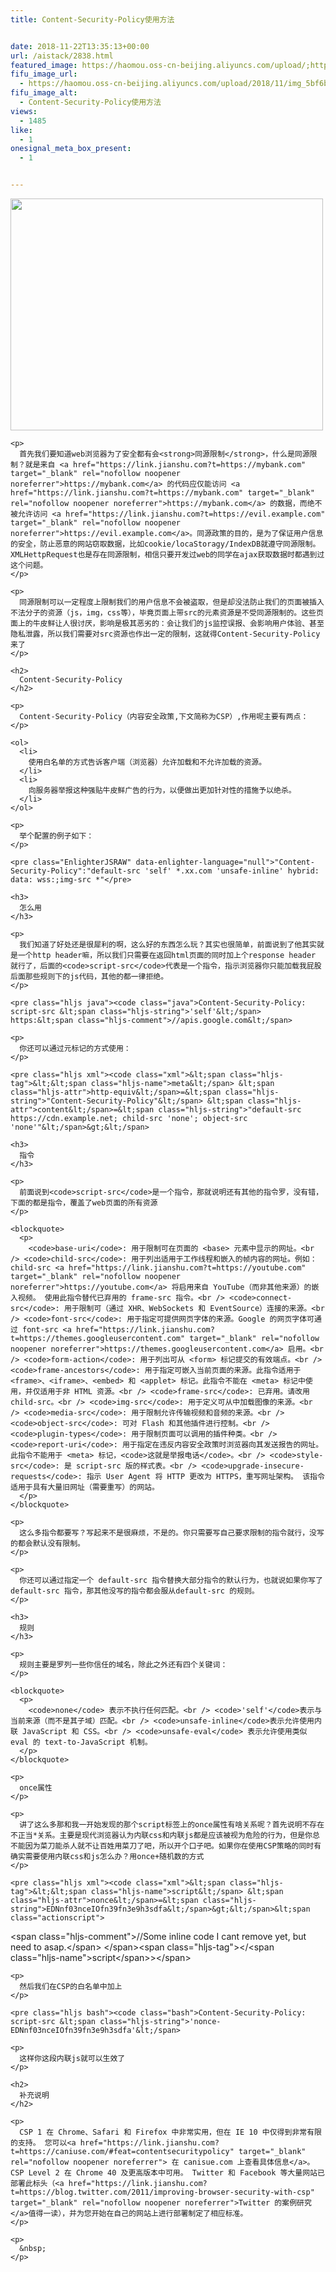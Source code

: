 ```yaml
---
title: Content-Security-Policy使用方法


date: 2018-11-22T13:35:13+00:00
url: /aistack/2838.html
featured_image: https://haomou.oss-cn-beijing.aliyuncs.com/upload/;https://haomou.oss-cn-beijing.aliyuncs.com/upload/2018/11/img_5bf6b08415258.png
fifu_image_url:
  - https://haomou.oss-cn-beijing.aliyuncs.com/upload/2018/11/img_5bf6b08415258.png
fifu_image_alt:
  - Content-Security-Policy使用方法
views:
  - 1485
like:
  - 1
onesignal_meta_box_present:
  - 1


---
```

<div>
  <div>
    <p id="qlNdjPr">
      <img loading="lazy" width="500" height="371" class="alignnone size-full wp-image-2840 shadow" src="https://haomou.oss-cn-beijing.aliyuncs.com/upload/2018/11/img_5bf6b08415258.png?x-oss-process=image/quality,q_10/resize,m_lfit,w_200" data-src="https://haomou.oss-cn-beijing.aliyuncs.com/upload/2018/11/img_5bf6b08415258.png?x-oss-process=image/format,webp" alt="" srcset="https://haomou.oss-cn-beijing.aliyuncs.com/upload/2018/11/img_5bf6b08415258.png?x-oss-process=image/format,webp 500w, https://haomou.oss-cn-beijing.aliyuncs.com/upload/2018/11/img_5bf6b08415258.png?x-oss-process=image/quality,q_50/resize,m_fill,w_300,h_223/format,webp 300w" sizes="(max-width: 500px) 100vw, 500px" />
    </p>
    
    <p>
      首先我们要知道web浏览器为了安全都有会<strong>同源限制</strong>，什么是同源限制？就是来自 <a href="https://link.jianshu.com?t=https://mybank.com" target="_blank" rel="nofollow noopener noreferrer">https://mybank.com</a> 的代码应仅能访问 <a href="https://link.jianshu.com?t=https://mybank.com" target="_blank" rel="nofollow noopener noreferrer">https://mybank.com</a> 的数据，而绝不被允许访问 <a href="https://link.jianshu.com?t=https://evil.example.com" target="_blank" rel="nofollow noopener noreferrer">https://evil.example.com</a>。同源政策的目的，是为了保证用户信息的安全，防止恶意的网站窃取数据，比如cookie/locaStoragy/IndexDB就遵守同源限制。XMLHettpRequest也是存在同源限制，相信只要开发过web的同学在ajax获取数据时都遇到过这个问题。
    </p>
    
    <p>
      同源限制可以一定程度上限制我们的用户信息不会被盗取，但是却没法防止我们的页面被插入不法分子的资源（js，img，css等），毕竟页面上带src的元素资源是不受同源限制的。这些页面上的牛皮鲜让人很讨厌，影响是极其恶劣的：会让我们的js监控误报、会影响用户体验、甚至隐私泄露，所以我们需要对src资源也作出一定的限制，这就得Content-Security-Policy来了
    </p>
    
    <h2>
      Content-Security-Policy
    </h2>
    
    <p>
      Content-Security-Policy（内容安全政策,下文简称为CSP）,作用呢主要有两点：
    </p>
    
    <ol>
      <li>
        使用白名单的方式告诉客户端（浏览器）允许加载和不允许加载的资源。
      </li>
      <li>
        向服务器举报这种强贴牛皮鲜广告的行为，以便做出更加针对性的措施予以绝杀。
      </li>
    </ol>
    
    <p>
      举个配置的例子如下：
    </p>
    
    <pre class="EnlighterJSRAW" data-enlighter-language="null">"Content-Security-Policy":"default-src 'self' *.xx.com 'unsafe-inline' hybrid: data: wss:;img-src *"</pre>
    
    <h3>
      怎么用
    </h3>
    
    <p>
      我们知道了好处还是很犀利的啊，这么好的东西怎么玩？其实也很简单，前面说到了他其实就是一个http header嘛，所以我们只需要在返回html页面的同时加上个response header 就行了，后面的<code>script-src</code>代表是一个指令，指示浏览器你只能加载我屁股后面那些规则下的js代码，其他的都一律拒绝。
    </p>
    
    <pre class="hljs java"><code class="java">Content-Security-Policy: script-src &lt;span class="hljs-string">'self'&lt;/span> https:&lt;span class="hljs-comment">//apis.google.com&lt;/span>
</code></pre>
    
    <p>
      你还可以通过元标记的方式使用：
    </p>
    
    <pre class="hljs xml"><code class="xml">&lt;span class="hljs-tag">&lt;&lt;span class="hljs-name">meta&lt;/span> &lt;span class="hljs-attr">http-equiv&lt;/span>=&lt;span class="hljs-string">"Content-Security-Policy"&lt;/span> &lt;span class="hljs-attr">content&lt;/span>=&lt;span class="hljs-string">"default-src https://cdn.example.net; child-src 'none'; object-src 'none'"&lt;/span>&gt;&lt;/span>
</code></pre>
    
    <h3>
      指令
    </h3>
    
    <p>
      前面说到<code>script-src</code>是一个指令，那就说明还有其他的指令罗，没有错，下面的都是指令，覆盖了web页面的所有资源
    </p>
    
    <blockquote>
      <p>
        <code>base-uri</code>: 用于限制可在页面的 <base> 元素中显示的网址。<br /> <code>child-src</code>: 用于列出适用于工作线程和嵌入的帧内容的网址。例如：child-src <a href="https://link.jianshu.com?t=https://youtube.com" target="_blank" rel="nofollow noopener noreferrer">https://youtube.com</a> 将启用来自 YouTube（而非其他来源）的嵌入视频。 使用此指令替代已弃用的 frame-src 指令。<br /> <code>connect-src</code>: 用于限制可（通过 XHR、WebSockets 和 EventSource）连接的来源。<br /> <code>font-src</code>: 用于指定可提供网页字体的来源。Google 的网页字体可通过 font-src <a href="https://link.jianshu.com?t=https://themes.googleusercontent.com" target="_blank" rel="nofollow noopener noreferrer">https://themes.googleusercontent.com</a> 启用。<br /> <code>form-action</code>: 用于列出可从 <form> 标记提交的有效端点。<br /> <code>frame-ancestors</code>: 用于指定可嵌入当前页面的来源。此指令适用于 <frame>、<iframe>、<embed> 和 <applet> 标记。此指令不能在 <meta> 标记中使用，并仅适用于非 HTML 资源。<br /> <code>frame-src</code>: 已弃用。请改用 child-src。<br /> <code>img-src</code>: 用于定义可从中加载图像的来源。<br /> <code>media-src</code>: 用于限制允许传输视频和音频的来源。<br /> <code>object-src</code>: 可对 Flash 和其他插件进行控制。<br /> <code>plugin-types</code>: 用于限制页面可以调用的插件种类。<br /> <code>report-uri</code>: 用于指定在违反内容安全政策时浏览器向其发送报告的网址。此指令不能用于 <meta> 标记，<code>这就是举报电话</code>。<br /> <code>style-src</code>: 是 script-src 版的样式表。<br /> <code>upgrade-insecure-requests</code>: 指示 User Agent 将 HTTP 更改为 HTTPS，重写网址架构。 该指令适用于具有大量旧网址（需要重写）的网站。
      </p>
    </blockquote>
    
    <p>
      这么多指令都要写？写起来不是很麻烦，不是的。你只需要写自己要求限制的指令就行，没写的都会默认没有限制。
    </p>
    
    <p>
      你还可以通过指定一个 default-src 指令替换大部分指令的默认行为，也就说如果你写了default-src 指令，那其他没写的指令都会服从default-src 的规则。
    </p>
    
    <h3>
      规则
    </h3>
    
    <p>
      规则主要是罗列一些你信任的域名，除此之外还有四个关键词：
    </p>
    
    <blockquote>
      <p>
        <code>none</code> 表示不执行任何匹配。<br /> <code>'self'</code>表示与当前来源（而不是其子域）匹配。<br /> <code>unsafe-inline</code>表示允许使用内联 JavaScript 和 CSS。<br /> <code>unsafe-eval</code> 表示允许使用类似 eval 的 text-to-JavaScript 机制。
      </p>
    </blockquote>
    
    <p>
      once属性
    </p>
    
    <p>
      讲了这么多那和我一开始发现的那个script标签上的once属性有啥关系呢？首先说明不存在不正当*关系。主要是现代浏览器认为内联css和内联js都是应该被视为危险的行为，但是你总不能因为菜刀能杀人就不让百姓用菜刀了吧，所以开个口子吧。如果你在使用CSP策略的同时有确实需要使用内联css和js怎么办？用once+随机数的方式
    </p>
    
    <pre class="hljs xml"><code class="xml">&lt;span class="hljs-tag">&lt;&lt;span class="hljs-name">script&lt;/span> &lt;span class="hljs-attr">nonce&lt;/span>=&lt;span class="hljs-string">EDNnf03nceIOfn39fn3e9h3sdfa&lt;/span>&gt;&lt;/span>&lt;span class="actionscript">
  &lt;span class="hljs-comment">//Some inline code I cant remove yet, but need to asap.&lt;/span>
&lt;/span>&lt;span class="hljs-tag">&lt;/&lt;span class="hljs-name">script&lt;/span>&gt;&lt;/span>
</code></pre>
    
    <p>
      然后我们在CSP的白名单中加上
    </p>
    
    <pre class="hljs bash"><code class="bash">Content-Security-Policy: script-src &lt;span class="hljs-string">'nonce-EDNnf03nceIOfn39fn3e9h3sdfa'&lt;/span>
</code></pre>
    
    <p>
      这样你这段内联js就可以生效了
    </p>
    
    <h2>
      补充说明
    </h2>
    
    <p>
      CSP 1 在 Chrome、Safari 和 Firefox 中非常实用，但在 IE 10 中仅得到非常有限的支持。 您可以<a href="https://link.jianshu.com?t=https://caniuse.com/#feat=contentsecuritypolicy" target="_blank" rel="nofollow noopener noreferrer"> 在 canisue.com 上查看具体信息</a>。CSP Level 2 在 Chrome 40 及更高版本中可用。 Twitter 和 Facebook 等大量网站已部署此标头（<a href="https://link.jianshu.com?t=https://blog.twitter.com/2011/improving-browser-security-with-csp" target="_blank" rel="nofollow noopener noreferrer">Twitter 的案例研究</a>值得一读），并为您开始在自己的网站上进行部署制定了相应标准。
    </p>
    
    <p>
      &nbsp;
    </p>
  </div>
</div>

<audio style="display: none;" controls="controls"></audio>